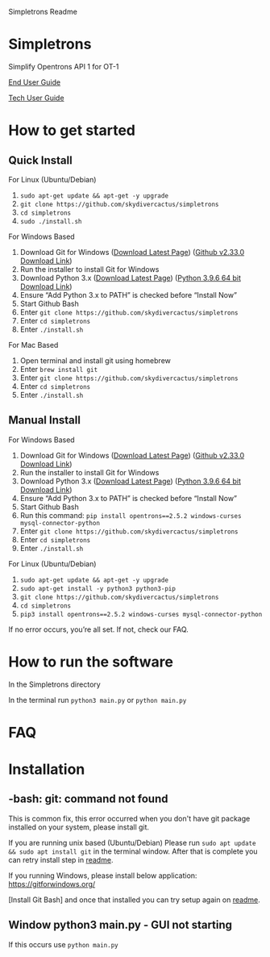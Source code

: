 Simpletrons Readme

# Simpletrons

Simplify Opentrons API 1 for OT-1


[End User Guide](https://github.com/skydivercactus/simpletrons/wiki/Getting-Started-%5B-End-User-Manual-%5D)


[Tech User Guide](https://github.com/skydivercactus/simpletrons/wiki/Setting-up-Environment-%5B-Tech-Manual-%5D)

# How to get started

## Quick Install

For Linux (Ubuntu/Debian)
1. `sudo apt-get update && apt-get -y upgrade`
2. `git clone https://github.com/skydivercactus/simpletrons`
3. `cd simpletrons`
4. `sudo ./install.sh`

For Windows Based

1.  Download Git for Windows ([Download Latest Page](https://gitforwindows.org/)) ([Github v2.33.0 Download Link](https://github.com/git-for-windows/git/releases/download/v2.33.0.windows.2/Git-2.33.0.2-64-bit.exe))
2.  Run the installer to install Git for Windows
3.  Download Python 3.x ([Download Latest Page](https://www.python.org/downloads/windows/)) ([Python 3.9.6 64 bit Download Link](https://www.python.org/ftp/python/3.9.6/python-3.9.6-amd64.exe))
4.  Ensure “Add Python 3.x to PATH” is checked before “Install Now”
5.  Start Github Bash
6.  Enter `git clone https://github.com/skydivercactus/simpletrons`
7.  Enter `cd simpletrons`
8.  Enter `./install.sh`

For Mac Based

1.  Open terminal and install git using homebrew 
2.  Enter `brew install git` 
3.  Enter `git clone https://github.com/skydivercactus/simpletrons`  
4.  Enter `cd simpletrons`
5.  Enter `./install.sh`




## Manual Install

For Windows Based

1.  Download Git for Windows ([Download Latest Page](https://gitforwindows.org/)) ([Github v2.33.0 Download Link](https://github.com/git-for-windows/git/releases/download/v2.33.0.windows.2/Git-2.33.0.2-64-bit.exe))
2.  Run the installer to install Git for Windows
3.  Download Python 3.x ([Download Latest Page](https://www.python.org/downloads/windows/)) ([Python 3.9.6 64 bit Download Link](https://www.python.org/ftp/python/3.9.6/python-3.9.6-amd64.exe))
4.  Ensure “Add Python 3.x to PATH” is checked before “Install Now”
5.  Start Github Bash
6.  Run this command: `pip install opentrons==2.5.2 windows-curses mysql-connector-python`
7.  Enter `git clone https://github.com/skydivercactus/simpletrons`
8.  Enter `cd simpletrons`
9.  Enter `./install.sh`

For Linux (Ubuntu/Debian)
1. `sudo apt-get update && apt-get -y upgrade`
2. `sudo apt-get install -y python3 python3-pip`
3. `git clone https://github.com/skydivercactus/simpletrons`
4. `cd simpletrons`
5. `pip3 install opentrons==2.5.2 windows-curses mysql-connector-python`




If no error occurs, you’re all set. If not, check our FAQ.


# How to run the software

In the Simpletrons directory

In the terminal run `python3 main.py` or `python main.py`

# FAQ

# Installation

## -bash: git: command not found
This is common fix, this error occurred when you don't have git package installed on your system, please install git.

If you are running unix based (Ubuntu/Debian)
Please run `sudo apt update && sudo apt install git` in the terminal window. After that is complete you can retry install step in [readme](https://github.com/skydivercactus/simpletrons/blob/master/README.md). 

If you running Windows, please install below application: https://gitforwindows.org/

[Install Git Bash] and once that installed you can try setup again on [readme](https://github.com/skydivercactus/simpletrons/blob/master/README.md). 

## Window python3 main.py - GUI not starting
If this occurs use `python main.py`
